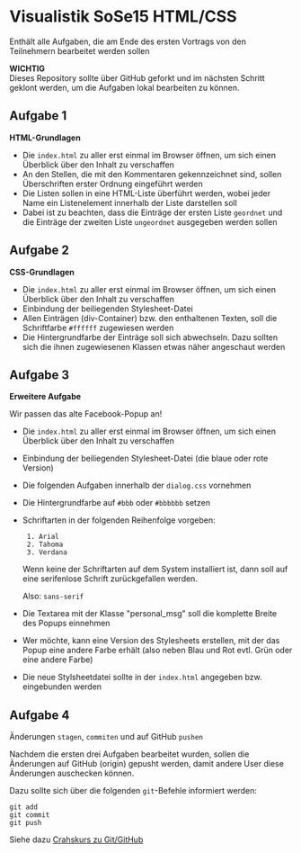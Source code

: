 # Visualistik SoSe15 HTML/CSS

Enthält alle Aufgaben, die am Ende des ersten Vortrags von den Teilnehmern bearbeitet werden sollen  
  
  
**WICHTIG**  
Dieses Repository sollte über GitHub geforkt und im nächsten Schritt geklont werden, um die Aufgaben lokal bearbeiten zu können. 


## Aufgabe 1
**HTML-Grundlagen**  

* Die `index.html` zu aller erst einmal im Browser öffnen, um sich einen Überblick über den Inhalt zu verschaffen  
* An den Stellen, die mit den Kommentaren gekennzeichnet sind, sollen Überschriften erster Ordnung eingeführt werden  
* Die Listen sollen in eine HTML-Liste überführt werden, wobei jeder Name ein Listenelement innerhalb der Liste darstellen soll 
* Dabei ist zu beachten, dass die Einträge der ersten Liste `geordnet` und die Einträge der zweiten Liste `ungeordnet` ausgegeben werden sollen


## Aufgabe 2
**CSS-Grundlagen**  

* Die `index.html` zu aller erst einmal im Browser öffnen, um sich einen Überblick über den Inhalt zu verschaffen  
* Einbindung der beiliegenden Stylesheet-Datei  
* Allen Einträgen (div-Container) bzw. den enthaltenen Texten, soll die Schriftfarbe `#ffffff` zugewiesen werden  
* Die Hintergrundfarbe der Einträge soll sich abwechseln. Dazu sollten sich die ihnen zugewiesenen Klassen etwas näher angeschaut werden  


## Aufgabe 3
**Erweitere Aufgabe**  

Wir passen das alte Facebook-Popup an!

* Die `index.html` zu aller erst einmal im Browser öffnen, um sich einen Überblick über den Inhalt zu verschaffen  
* Einbindung der beiliegenden Stylesheet-Datei (die blaue oder rote Version)  
* Die folgenden Aufgaben innerhalb der `dialog.css` vornehmen  
* Die Hintergrundfarbe auf `#bbb` oder `#bbbbbb` setzen  
* Schriftarten in der folgenden Reihenfolge vorgeben:
   ```
    1. Arial
    2. Tahoma
    3. Verdana
    ```  
        
    Wenn keine der Schriftarten auf dem System installiert ist,
    dann soll auf eine serifenlose Schrift zurückgefallen werden.
        
    Also:
    `sans-serif`  
* Die Textarea mit der Klasse "personal_msg" soll die komplette Breite des Popups einnehmen  
* Wer möchte, kann eine Version des Stylesheets erstellen, mit der das Popup eine andere Farbe erhält (also neben Blau und Rot evtl. Grün oder eine andere Farbe)  
* Die neue Stylsheetdatei sollte in der `index.html` angegeben bzw. eingebunden werden  

## Aufgabe 4
Änderungen `stagen`, `commiten` und auf GitHub `pushen`  

Nachdem die ersten drei Aufgaben bearbeitet wurden, sollen die Änderungen auf GitHub (origin) gepusht werden, damit andere User diese Änderungen auschecken können.  

Dazu sollte sich über die folgenden `git`-Befehle informiert werden:  
  
  `git add`  
  `git commit`  
  `git push`  


Siehe dazu [Crahskurs zu Git/GitHub](https://github.com/jhfpereira/visualistik_sose15_html_css/wiki/Git---GitHub)

